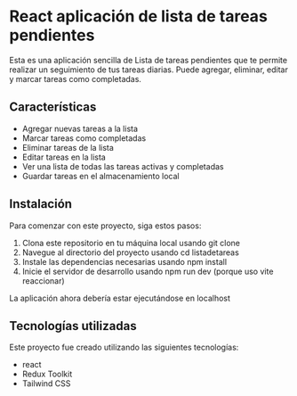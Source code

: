 # React aplicación de lista de tareas pendientes

Esta es una aplicación sencilla de Lista de tareas pendientes que te permite realizar un seguimiento de tus tareas diarias. Puede agregar, eliminar, editar y marcar tareas como completadas.



## Características

- Agregar nuevas tareas a la lista
- Marcar tareas como completadas
- Eliminar tareas de la lista
- Editar tareas en la lista
- Ver una lista de todas las tareas activas y completadas
- Guardar tareas en el almacenamiento local

## Instalación

Para comenzar con este proyecto, siga estos pasos:

1. Clona este repositorio en tu máquina local usando git clone
2. Navegue al directorio del proyecto usando cd listadetareas
3. Instale las dependencias necesarias usando npm install
4. Inicie el servidor de desarrollo usando npm run dev (porque uso vite reaccionar)

La aplicación ahora debería estar ejecutándose en localhost


## Tecnologías utilizadas

Este proyecto fue creado utilizando las siguientes tecnologías:

- react
- Redux Toolkit
- Tailwind CSS
